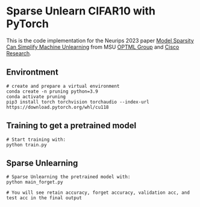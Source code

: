 # Sparse Unlearn CIFAR10 with PyTorch

This is the code implementation for the Neurips 2023 paper [Model Sparsity Can Simplify Machine Unlearning](https://proceedings.neurips.cc/paper_files/paper/2023/file/a204aa68ab4e970e1ceccfb5b5cdc5e4-Paper-Conference.pdf) from MSU [OPTML Group](https://github.com/OPTML-Group) and [Cisco Research](https://research.cisco.com).

## Environtment

```
# create and prepare a virtual environment
conda create -n pruning python=3.9
conda activate pruning
pip3 install torch torchvision torchaudio --index-url https://download.pytorch.org/whl/cu118
```

## Training to get a pretrained model

```
# Start training with:
python train.py
```

## Sparse Unlearning

```
# Sparse Unlearning the pretrained model with:
python main_forget.py

# You will see retain accuracy, forget accuracy, validation acc, and test acc in the final output
```
